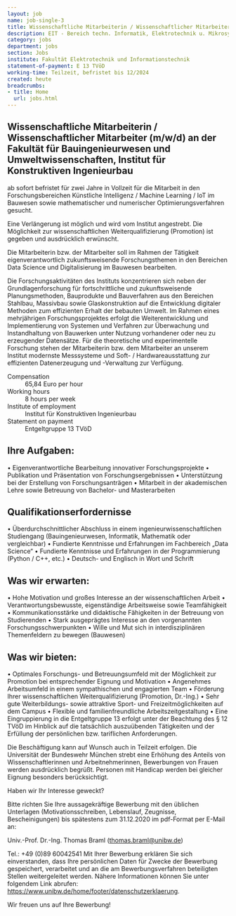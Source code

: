 ```yaml
---
layout: job
name: job-single-3
title: Wissenschaftliche Mitarbeiterin / Wissenschaftlicher Mitarbeiter (m/w/d) für das Forschungsprojekt VITAL-Sens
description: EIT - Bereich techn. Informatik, Elektrotechnik u. Mikrosystemtechnik - im Rahmen DTEC.Bw
category: jobs
department: jobs
section: Jobs
institute: Fakultät Elektrotechnik und Informationstechnik
statement-of-payment: E 13 TVöD
working-time: Teilzeit, befristet bis 12/2024
created: heute
breadcrumbs:
- title: Home
  url: jobs.html
---
```


## Wissenschaftliche Mitarbeiterin / Wissenschaftlicher Mitarbeiter (m/w/d) an der Fakultät für Bauingenieurwesen und Umweltwissenschaften, Institut für Konstruktiven Ingenieurbau

ab sofort befristet für zwei Jahre in Vollzeit für die Mitarbeit in den Forschungsbereichen Künstliche Intelligenz / Machine Learning / IoT im Bauwesen sowie mathematischer und numerischer Optimierungsverfahren gesucht.

Eine Verlängerung ist möglich und wird vom Institut angestrebt. Die Möglichkeit zur wissenschaftlichen Weiterqualifizierung (Promotion) ist gegeben und ausdrücklich erwünscht.

Die Mitarbeiterin bzw. der Mitarbeiter soll im Rahmen der Tätigkeit eigenverantwortlich zukunftsweisende Forschungsthemen in den Bereichen Data Science und Digitalisierung im Bauwesen bearbeiten.

Die Forschungsaktivitäten des Instituts konzentrieren sich neben der Grundlagenforschung für fortschrittliche und zukunftsweisende Planungsmethoden, Bauprodukte und Bauverfahren aus den Bereichen Stahlbau, Massivbau sowie Glaskonstruktion auf die Entwicklung digitaler Methoden zum effizienten Erhalt der bebauten Umwelt. Im Rahmen eines mehrjährigen Forschungsprojektes erfolgt die Weiterentwicklung und Implementierung von Systemen und Verfahren zur Überwachung und Instandhaltung von Bauwerken unter Nutzung vorhandener oder neu zu erzeugender Datensätze. Für die theoretische und experimentelle Forschung stehen der Mitarbeiterin bzw. dem Mitarbeiter an unserem Institut modernste Messsysteme und Soft- / Hardwareausstattung zur effizienten Datenerzeugung und -Verwaltung zur Verfügung.

<dl class="pat-grid-list">
		
<dt>Compensation</dt>
<dd>65,84 Euro per hour</dd>


<dt>Working hours</dt>
<dd>8 hours per week</dd>


<dt>Institute of employment</dt>
<dd>Institut für Konstruktiven Ingenieurbau</dd>


<dt>Statement on payment</dt>
<dd>Entgeltgruppe 13 TVöD</dd>
		
</dl>

## Ihre Aufgaben:

• Eigenverantwortliche Bearbeitung innovativer Forschungsprojekte
• Publikation und Präsentation von Forschungsergebnissen
• Unterstützung bei der Erstellung von Forschungsanträgen
• Mitarbeit in der akademischen Lehre sowie Betreuung von Bachelor- und Masterarbeiten

## Qualifikationserfordernisse

• Überdurchschnittlicher Abschluss in einem ingenieurwissenschaftlichen Studiengang
(Bauingenieurwesen, Informatik, Mathematik oder vergleichbar)
• Fundierte Kenntnisse und Erfahrungen im Fachbereich „Data Science“
• Fundierte Kenntnisse und Erfahrungen in der Programmierung (Python / C++, etc.)
• Deutsch- und Englisch in Wort und Schrift

## Was wir erwarten:

• Hohe Motivation und großes Interesse an der wissenschaftlichen Arbeit
• Verantwortungsbewusste, eigenständige Arbeitsweise sowie Teamfähigkeit
• Kommunikationsstärke und didaktische Fähigkeiten in der Betreuung von Studierenden
• Stark ausgeprägtes Interesse an den vorgenannten Forschungsschwerpunkten
• Wille und Mut sich in interdisziplinären Themenfeldern zu bewegen (Bauwesen)

## Was wir bieten:

• Optimales Forschungs- und Betreuungsumfeld mit der Möglichkeit zur Promotion bei entsprechender Eignung und Motivation
• Angenehmes Arbeitsumfeld in einem sympathischen und engagierten Team
• Förderung Ihrer wissenschaftlichen Weiterqualifizierung (Promotion, Dr.-Ing.)
• Sehr gute Weiterbildungs- sowie attraktive Sport- und Freizeitmöglichkeiten auf dem Campus
• Flexible und familienfreundliche Arbeitszeitgestaltung
• Eine Eingruppierung in die Entgeltgruppe 13 erfolgt unter der Beachtung des § 12 TVöD im Hinblick auf die tatsächlich auszuübenden Tätigkeiten und der Erfüllung der persönlichen bzw. tariflichen Anforderungen.

Die Beschäftigung kann auf Wunsch auch in Teilzeit erfolgen. Die Universität der Bundeswehr München strebt eine Erhöhung des Anteils von Wissenschaftlerinnen und Arbeitnehmerinnen, Bewerbungen von Frauen werden ausdrücklich begrüßt. Personen mit Handicap werden bei gleicher Eignung besonders berücksichtigt.

Haben wir Ihr Interesse geweckt?

Bitte richten Sie Ihre aussagekräftige Bewerbung mit den üblichen Unterlagen (Motivationsschreiben,
Lebenslauf, Zeugnisse, Bescheinigungen) bis spätestens zum 31.12.2020 im pdf-Format per E-Mail
an:

Univ.-Prof. Dr.-Ing. Thomas Braml (<a class="btn btn-lg btn-theme-colored" href="mailto:support@unibw.de"><i class="fa fa-envelope-o"></i>thomas.braml@unibw.de</a>)

Tel.: +49 (0)89 60042541
Mit Ihrer Bewerbung erklären Sie sich einverstanden, dass Ihre persönlichen Daten für Zwecke der
Bewerbung gespeichert, verarbeitet und an die am Bewerbungsverfahren beteiligten Stellen weitergeleitet werden. Nähere Informationen können Sie unter folgendem Link abrufen:
https://www.unibw.de/home/footer/datenschutzerklaerung.

Wir freuen uns auf Ihre Bewerbung!
